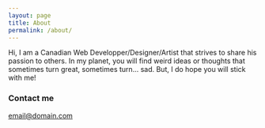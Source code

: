 ```yaml
---
layout: page
title: About
permalink: /about/
---
```


Hi, I am a Canadian Web Developper/Designer/Artist that strives to share his passion to others. In my planet, you will find weird ideas or thoughts that sometimes turn great, sometimes turn... sad. But, I do hope you will stick with me! 



### Contact me

[email@domain.com](mailto:email@domain.com)
